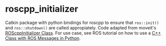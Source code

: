 # roscpp_initializer

Catkin package with python bindings for roscpp to ensure that `ros::init()` and `ros::shutdown()` are called appropiately. Code adapted from moveit's [ROScppInitializer Class](http://docs.ros.org/indigo/api/moveit_ros_planning_interface/html/classmoveit_1_1py__bindings__tools_1_1ROScppInitializer.html). For use case, see ROS tutorial on how to use a [C++ Class with ROS Messages in Python](http://wiki.ros.org/ROS/Tutorials/Using%20a%20C%2B%2B%20class%20in%20Python#Class_with_NodeHandle).
